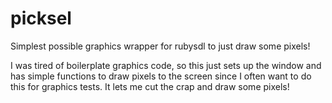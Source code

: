 picksel
=======

Simplest possible graphics wrapper for rubysdl to just draw some pixels!


I was tired of boilerplate graphics code, so this just sets up the window and has simple functions to draw pixels to the screen
since I often want to do this for graphics tests. It lets me cut the crap and draw some pixels!
